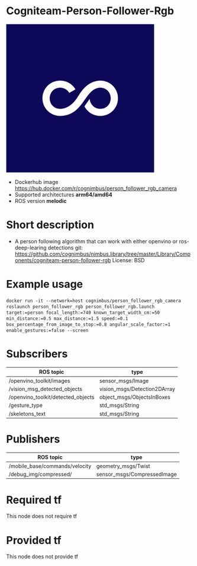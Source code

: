 # Cogniteam-Person-Follower-Rgb

<img src="./cogniteam-person-follower-rgb/Cogniteam_CMYK_Social_white_on_aubergine.jpg" alt="cogniteam-person-follower-rgb" width="400"/>

* Dockerhub image https://hub.docker.com/r/cognimbus/person_follower_rgb_camera
* Supported architectures <b>arm64/amd64</b>
* ROS version <b>melodic
</b>

# Short description
* A person following algorithm that can work with either openvino or ros-deep-learing detections
git: https://github.com/cognimbus/nimbus.library/tree/master/Library/Components/cogniteam-person-follower-rgb
License: BSD

# Example usage
```
docker run -it --network=host cognimbus/person_follower_rgb_camera roslaunch person_follower_rgb person_follower_rgb.launch target:=person focal_length:=740 known_target_width_cm:=50 min_distance:=0.5 max_distance:=1.5 speed:=0.1 box_percentage_from_image_to_stop:=0.8 angular_scale_factor:=1 enable_gestures:=false --screen
```

# Subscribers
ROS topic | type
--- | ---
/openvino_toolkit/images | sensor_msgs/Image
/vision_msg_detected_objects | vision_msgs/Detection2DArray
/openvino_toolkit/detected_objects | object_msgs/ObjectsInBoxes
/gesture_type | std_msgs/String
/skeletons_text | std_msgs/String


# Publishers
ROS topic | type
--- | ---
/mobile_base/commands/velocity | geometry_msgs/Twist
/debug_img/compressed/ | sensor_msgs/CompressedImage


# Required tf
This node does not require tf


# Provided tf
This node does not provide tf


